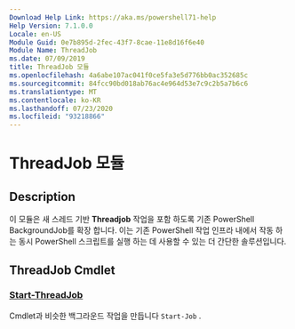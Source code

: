 ```yaml
---
Download Help Link: https://aka.ms/powershell71-help
Help Version: 7.1.0.0
Locale: en-US
Module Guid: 0e7b895d-2fec-43f7-8cae-11e8d16f6e40
Module Name: ThreadJob
ms.date: 07/09/2019
title: ThreadJob 모듈
ms.openlocfilehash: 4a6abe107ac041f0ce5fa3e5d776bb0ac352685c
ms.sourcegitcommit: 84fcc90bd018ab76ac4e964d53e7c9c2b5a7b6c6
ms.translationtype: MT
ms.contentlocale: ko-KR
ms.lasthandoff: 07/23/2020
ms.locfileid: "93218866"
---
```

# ThreadJob 모듈

## Description
이 모듈은 새 스레드 기반 **Threadjob** 작업을 포함 하도록 기존 PowerShell BackgroundJob를 확장 합니다. 이는 기존 PowerShell 작업 인프라 내에서 작동 하는 동시 PowerShell 스크립트를 실행 하는 데 사용할 수 있는 더 간단한 솔루션입니다.

## ThreadJob Cmdlet

### [Start-ThreadJob](Start-ThreadJob.md)
Cmdlet과 비슷한 백그라운드 작업을 만듭니다 `Start-Job` .
